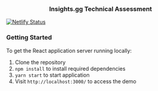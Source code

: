 <p align="center">
  <h3 align="center">Insights.gg Technical Assessment</h3>
</p>

[![Netlify Status](https://api.netlify.com/api/v1/badges/342d255d-c64c-4f8f-9086-b5488d41c237/deploy-status)](https://app.netlify.com/sites/epic-fermi-a12e78/deploys)
<!-- ### Thought process:

1. Read up on the Dogs.ceo API
2. Read up on Drag and Drop implementation in React
3. Decided that given time constraints, using a library would be most efficient (Material-UI)
4. Ran into CORS issues when retrieving data from API (My fault, issues resolved)
5. Successfully retrieved data from API, wrote simple algorithm to ensure `breed` uniqueness
6. Researched React DnD libraries - Chose one provided by Atlassian
7. Followed the tutorial in Atlassian Documentation
8. Realized that the tutorial lacked functionality that I needed
9. Found basic Drag and Drop example and built additional functionality off that foundation
10. Added functionality to Download as JSON button (pretty simple)
11. Researched UI/UX best practices
12. Tested and fixed minor bugs with some minor design changes
13. Seeked UI feedback and made adjusments accordingly

### Challenges:

1. Admittedly, aesthetics are not my strongest point. Finding and picking the correct color pallete was challenging and required a lot of time and effort. I am still not sure I am 100% satisfied with the pallette I chose.
2. JavaScript syntax. Although I mainly used JS in my previous internship, I was completely new to the language before that, and am still improving.

### Final Remarks:

1. This challenge was an amazing learning experience! I have always been weaker at Front End Development than Back end, and being able to build a small application really helped with solidifying my understanding of certain concepts. -->

### Getting Started

To get the React application server running locally:

1. Clone the repository
2. `npm install` to install required dependencies
3. `yarn start` to start application
4. Visit `http://localhost:3000/` to access the demo
